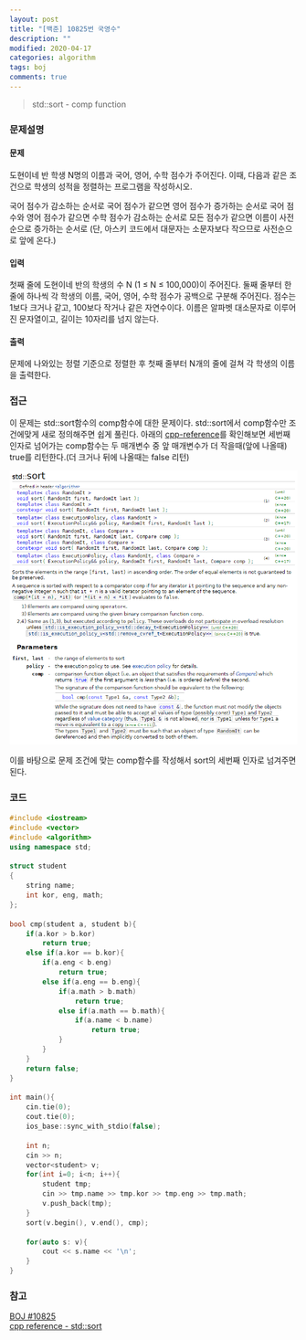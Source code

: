 ```yaml
---
layout: post
title: "[백준] 10825번 국영수"
description: ""
modified: 2020-04-17
categories: algorithm
tags: boj
comments: true
---
```


> std::sort - comp function

### 문제설명

#### 문제
도현이네 반 학생 N명의 이름과 국어, 영어, 수학 점수가 주어진다. 이때, 다음과 같은 조건으로 학생의 성적을 정렬하는 프로그램을 작성하시오.

국어 점수가 감소하는 순서로
국어 점수가 같으면 영어 점수가 증가하는 순서로
국어 점수와 영어 점수가 같으면 수학 점수가 감소하는 순서로
모든 점수가 같으면 이름이 사전 순으로 증가하는 순서로 (단, 아스키 코드에서 대문자는 소문자보다 작으므로 사전순으로 앞에 온다.)
#### 입력
첫째 줄에 도현이네 반의 학생의 수 N (1 ≤ N ≤ 100,000)이 주어진다. 둘째 줄부터 한 줄에 하나씩 각 학생의 이름, 국어, 영어, 수학 점수가 공백으로 구분해 주어진다. 점수는 1보다 크거나 같고, 100보다 작거나 같은 자연수이다. 이름은 알파벳 대소문자로 이루어진 문자열이고, 길이는 10자리를 넘지 않는다.

#### 출력
문제에 나와있는 정렬 기준으로 정렬한 후 첫째 줄부터 N개의 줄에 걸쳐 각 학생의 이름을 출력한다.

### 접근
이 문제는 std::sort함수의 comp함수에 대한 문제이다. std::sort에서 comp함수만 조건에맞게 새로 정의해주면 쉽게 풀린다. 아래의 [cpp-reference](https://en.cppreference.com/w/cpp/algorithm/sort)를 확인해보면 세번째 인자로 넘어가는 comp함수는 두 매개변수 중 앞 매개변수가 더 작을때(앞에 나올때) true를 리턴한다.(더 크거나 뒤에 나올때는 false 리턴)

![/assets/img/cpp_reference_std_sort.png](/assets/img/cpp_reference_std_sort.png)

이를 바탕으로 문제 조건에 맞는 comp함수를 작성해서 sort의 세번째 인자로 넘겨주면 된다.



### 코드
```cpp
#include <iostream>
#include <vector>
#include <algorithm>
using namespace std;

struct student
{   
    string name;
    int kor, eng, math;
};

bool cmp(student a, student b){
    if(a.kor > b.kor)
        return true;
    else if(a.kor == b.kor){
        if(a.eng < b.eng)
            return true;
        else if(a.eng == b.eng){
            if(a.math > b.math)
                return true;
            else if(a.math == b.math){
                if(a.name < b.name)
                    return true;
            }
        }
    }
    return false;
}

int main(){
    cin.tie(0);
    cout.tie(0);
    ios_base::sync_with_stdio(false);

    int n;
    cin >> n;
    vector<student> v;
    for(int i=0; i<n; i++){
        student tmp;
        cin >> tmp.name >> tmp.kor >> tmp.eng >> tmp.math;
        v.push_back(tmp);
    }
    sort(v.begin(), v.end(), cmp);

    for(auto s: v){
        cout << s.name << '\n';
    }
}
```

### 참고
[BOJ #10825](https://www.acmicpc.net/problem/10825)  
[cpp reference - std::sort](https://en.cppreference.com/w/cpp/algorithm/sort)